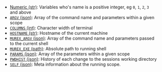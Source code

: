 * [Numeric (str)](../variables/numeric.md):
  Variables who's name is a positive integer, eg `0`, `1`, `2`, `3` and above
* [`ARGV` (json)](../variables/ARGV.md):
  Array of the command name and parameters within a given scope
* [`COLUMNS` (int)](../variables/COLUMNS.md):
  Character width of terminal
* [`HOSTNAME` (str)](../variables/HOSTNAME.md):
  Hostname of the current machine
* [`MUREX_ARGV` (json)](../variables/ARGV.md):
  Array of the command name and parameters passed to the current shell
* [`MUREX_EXE` (path)](../variables/MUREX_EXE.md):
  Absolute path to running shell
* [`PARAMS` (json)](../variables/PARAMS.md):
  Array of the parameters within a given scope
* [`PWDHIST` (json)](../variables/PWDHIST.md):
  History of each change to the sessions working directory
* [`SELF` (json)](../variables/SELF.md):
  Meta information about the running scope.